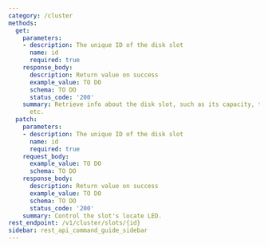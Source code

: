 ```yaml
---
category: /cluster
methods:
  get:
    parameters:
    - description: The unique ID of the disk slot
      name: id
      required: true
    response_body:
      description: Return value on success
      example_value: TO DO
      schema: TO DO
      status_code: '200'
    summary: Retrieve info about the disk slot, such as its capacity, type, model,
      etc.
  patch:
    parameters:
    - description: The unique ID of the disk slot
      name: id
      required: true
    request_body:
      example_value: TO DO
      schema: TO DO
    response_body:
      description: Return value on success
      example_value: TO DO
      schema: TO DO
      status_code: '200'
    summary: Control the slot's locate LED.
rest_endpoint: /v1/cluster/slots/{id}
sidebar: rest_api_command_guide_sidebar
---
```

